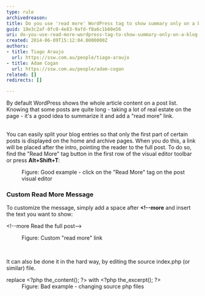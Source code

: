 ```yaml
---
type: rule
archivedreason: 
title: Do you use 'read more' WordPress tag to show summary only on a blog list?
guid: 18e3c2af-0fc0-4e83-9afd-f8a6c1b60e56
uri: do-you-use-read-more-wordpress-tag-to-show-summary-only-on-a-blog-list
created: 2014-06-09T15:12:04.0000000Z
authors:
- title: Tiago Araujo
  url: https://ssw.com.au/people/tiago-araujo
- title: Adam Cogan
  url: https://ssw.com.au/people/adam-cogan
related: []
redirects: []

---
```



By default WordPress shows the whole article content on a post list. Knowing that some posts are quite long - taking a lot of real estate on the page - it's a good idea to summarize it and add a &quot;read more&quot; link.​ 
<br><excerpt class='endintro'></excerpt><br>
<p>You can easily split your blog entries so that only the first part of certain posts is displayed on the home and archive pages. When you do this, a link will be placed after the intro, pointing the reader to the full post. To do so, find the &quot;Read More&quot; tag button in the first ​row of the visual editor toolbar or press 
   <strong>Alt+Shift+T</strong>&#58; </p><dl class="goodImage"><dt>
         <img src="/WebSites/RulesToBetterWordPress/PublishingImages/readmore-tag.png" alt="" />
      </dt><dd>Figure&#58; Good example - click on the &quot;Read More&quot; tag on the post visual editor</dd></dl><h3>Custom Read More Message</h3> To customize the message, simply add a space after 
   <strong> &lt;!--more</strong> and insert the text you want to show&#58; 
   <dl class="image"><dt class="greyBox"><p>&lt;!--more 
            <span class="ssw15-rteStyle-Highlight">Read the full post​</span>--&gt;</p></dt><dd>Figure&#58; Custom &quot;read more&quot; link</dd></dl>​<p>It&#160;can also&#160;be done&#160;it in the hard way, by editing the source index.php (or similar) file.​</p><dl class="badImage"><dt class="greyBox">replace &lt;?php the_content(); ?&gt; with &lt;?php&#160;<span class="ssw15-rteStyle-Highlight">the_excerpt();</span>&#160;?&gt;</dt><dd>Figure&#58; Bad example - changing source php files​</dd></dl>


